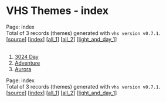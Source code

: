 # VHS Themes - index

Page: index<br>
Total of 3 records (themes) generated with `vhs version v0.7.1`.<br>
[[source](../../main)] [[index](page_index.md)] [[all_1](page_all_1.md)] [[all_2](page_all_2.md)] [[light_and_day_1](page_light_and_day_1.md)]
<br>
<br>
1. [3024 Day](../records/001%203024%20Day.gif)
1. [Adventure](../records/002%20Adventure.gif)
1. [Aurora](../records/003%20Aurora.gif)

Page: index<br>
Total of 3 records (themes) generated with `vhs version v0.7.1`.<br>
[[source](../../main)] [[index](page_index.md)] [[all_1](page_all_1.md)] [[all_2](page_all_2.md)] [[light_and_day_1](page_light_and_day_1.md)]